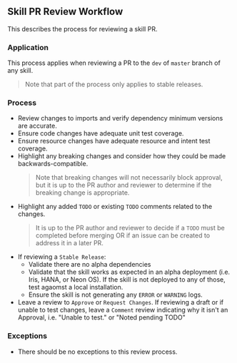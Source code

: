 ## Skill PR Review Workflow
This describes the process for reviewing a skill PR.

### Application
This process applies when reviewing a PR to the `dev` of `master` branch of any skill.
> Note that part of the process only applies to stable releases.

### Process
- Review changes to imports and verify dependency minimum versions are accurate.
- Ensure code changes have adequate unit test coverage.
- Ensure resource changes have adequate resource and intent test coverage.
- Highlight any breaking changes and consider how they could be made backwards-compatible.
  > Note that breaking changes will not necessarily block approval, but it is up to the
    PR author and reviewer to determine if the breaking change is appropriate.
- Highlight any added `TODO` or existing `TODO` comments related to the changes.
  > It is up to the PR author and reviewer to decide if a `TODO` must be completed
    before merging OR if an issue can be created to address it in a later PR.
- If reviewing a `Stable Release`:
  - Validate there are no alpha dependencies
  - Validate that the skill works as expected in an alpha deployment (i.e. Iris, HANA, or Neon OS).
    If the skill is not deployed to any of those, test agaomst a local installation.
  - Ensure the skill is not generating any `ERROR` or `WARNING` logs.
- Leave a review to `Approve` or `Request Changes`. If reviewing a draft or if unable to test 
  changes, leave a `Comment` review indicating why it isn't an Approval, 
  i.e. "Unable to test." or "Noted pending TODO"

### Exceptions
- There should be no exceptions to this review process.